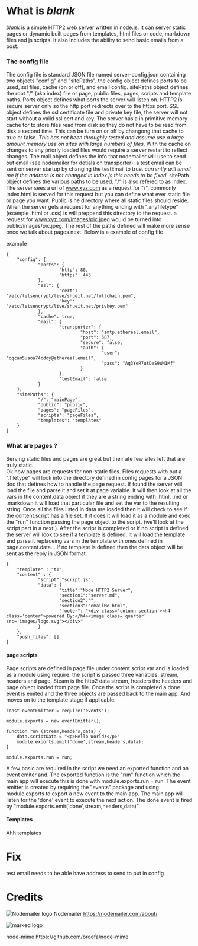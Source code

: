 # What is *blank*
*blank* is a simple HTTP2 web server written in node.js. It can server static pages or dynamic built pages from templates, html files or code, markdown files and js scripts.  It also includes the ability to send basic emails from a post. 

### The config file
The config file is standard JSON file named server-config.json containing two objects "config" and "sitePaths".  the config object defines ports to be used, ssl files, cache (on or off), and email config. sitePaths object defines the root "/" (aka index) file or page, public files, pages, scripts and template paths. Ports object defines what ports the server will listen on. HTTP2 is secure server only so the http port redirects over to the https port. SSL object defines the ssl certificate file and private key file, the server will not start without a valid ssl cert and key. The server has a in primitive  memory cache for to store files read from disk so they do not have to be read from disk a second time. This can be turn on or off by changong that cache to true or false. *This has not been throughly tested and assume use a large amount memory use on sites with large numbers of files.* With the cache on changes to any priorly loaded files would require a server restart to reflect changes.  The mail object defines the info that nodemailer will use to send out email (see nodemailer for detials on transporter), a test email can be sent on server startup by changing the testEmail to true. *currently will email me if the address is not changed in index.js this needs to be fixed.* 
sitePath object defines the various paths to be used. "/" is also refered to as index. The server sees a url of www.xyz.com as a request for "/", commonly index.html is served for this request but you can define what ever static file or page you want. Public is he directory where all static files should reside. When the server gets a request for anything ending with ".anyfiletype" (example .html or .css) is will preppend this directory to the request. a request for www.xyz.com/images/pic.jpeg would be turned into public/images/pic.jpeg. The rest of the paths defined will make more sense once we talk about pages next. Below is a example of config file  
 
example
   
	{
        "config": {
                "ports": {
                        "http": 80,
                        "https": 443
                },
                "ssl": {
                        "cert": "/etc/letsencrypt/live/shueit.net/fullchain.pem",
                        "key": "/etc/letsencrypt/live/shueit.net/privkey.pem"
                },
                "cache": true,
                "mail": {
                        "transporter": {
                                "host": "smtp.ethereal.email",
                                "port": 587,
                                "secure": false,
                                "auth": {
                                        "user": "qqcam5uaoa74cdoy@ethereal.email",
                                        "pass": "Aq3YeR7utDeS9WN1Mf"
                                }
                        },
                        "testEmail": false
                }
        },
        "sitePaths": {
                "/": "mainPage",
                "public": "public",
                "pages": "pageFiles",
                "scripts": "pageFiles",
                "templates": "templates"
        }
	}
	
### What are pages ?
Serving static files and pages are great but their afe few sites left that are truly static.   
Ok now pages are requests for non-static files. Files requests with out a ".filetype" will look into the directory defined in config.pages for a JSON doc that defines how to handle the page request. If found the server will load the file and parse it and set it at page variable. It will then look at all the vars in the content.data object if they are a string ending with .html, .md or .markdown it will load that particular file and set the var to the resulting string. Once all the files listed in data are loaded then it will check to see if the content.script has a file set. If it does it will load it as a module and exec the "run" function passing the page object to the script. (we'll look at the script part in a next.). After the script is completed or if no script is defined the server will look to see if a template is defined. It will load the template and parse it replaceing vars in the template with ones defined in page.content.data. . If no template is defined then the data object will be sent as the reply in JSON format. 

	{
        "template" : "t1",
        "content" : {
                "script":"script.js",
                "data": {
                        "title":"Node HTTP2 Server",
                        "section1":"server.md",
                        "section2":"",
                        "section3":"emailMe.html",
                        "footer": "<div class='column section'><h4 class='center'>powered By:</h4><image class='quarter' src='images/logo.svg'></div>"
                }
        },
        "push_files": []
	}

#### page scripts 
Page scripts are defined in page file under content.script var and is loaded as a module using require. the script is passed three variables, stream, headers and page. Steam is the http2 data stream, headers the headers and page object loaded from page file. Once the script is completed a done event is emited and the three objects are passed back to the main app. And moves on to the template stage if applicable. 

	const eventEmitter = require('events');

	module.exports = new eventEmitter();

	function run (stream,headers,data) {
		data.scriptData = "<p>Hello World!</p>"
		module.exports.emit('done',stream,headers,data);
	}

	module.exports.run = run;

A few basic are required in the script we need an exported function and an event emiter and. The exported function is the "run" function which the main app will execute this is done with module.exports.run = run. The event emitter is created by requiring the "events" package and using module.exports to export a new event to the main app. The main app will listen for the 'done' event to execute the next action. The done event is fired by "module.exports.emit('done',stream,headers,data)".

#### Templates 
Ahh templates 

# Fix

test email needs to be able have address to send to put in config 


# Credits

![Nodemailer logo](https://nodemailer.com/nm_logo_200x136.png) Nodemailer  https://nodemailer.com/about/

![marked logo](https://marked.js.org/img/logo-black.svg)

node-mime  https://github.com/broofa/node-mime

